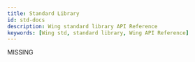 ```yaml
---
title: Standard Library
id: std-docs
description: Wing standard library API Reference
keywords: [Wing std, standard library, Wing API Reference]
---
```


MISSING


